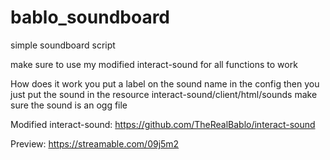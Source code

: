 # bablo_soundboard
simple soundboard script

make sure to use my modified interact-sound for all functions to work

How does it work you put a label on the sound name in the config then you just put the sound in the resource interact-sound/client/html/sounds make sure the sound is an ogg file

Modified interact-sound: https://github.com/TheRealBablo/interact-sound

Preview: https://streamable.com/09j5m2
